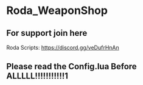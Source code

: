 # Roda_WeaponShop
 
## For support join here
Roda Scripts: https://discord.gg/veDufrHnAn

## Please read the Config.lua Before ALLLLL!!!!!!!!!!!1